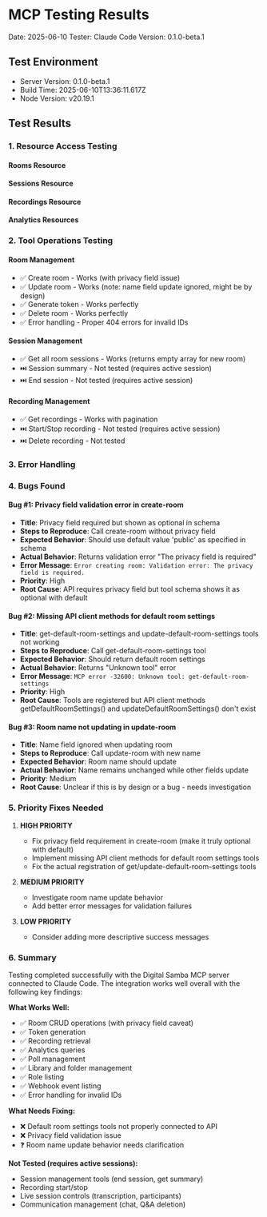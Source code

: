 # MCP Testing Results
Date: 2025-06-10
Tester: Claude Code
Version: 0.1.0-beta.1

## Test Environment
- Server Version: 0.1.0-beta.1
- Build Time: 2025-06-10T13:36:11.617Z
- Node Version: v20.19.1

## Test Results

### 1. Resource Access Testing

#### Rooms Resource

#### Sessions Resource

#### Recordings Resource

#### Analytics Resources

### 2. Tool Operations Testing

#### Room Management
- ✅ Create room - Works (with privacy field issue)
- ✅ Update room - Works (note: name field update ignored, might be by design)
- ✅ Generate token - Works perfectly
- ✅ Delete room - Works perfectly
- ✅ Error handling - Proper 404 errors for invalid IDs

#### Session Management
- ✅ Get all room sessions - Works (returns empty array for new room)
- ⏭️ Session summary - Not tested (requires active session)
- ⏭️ End session - Not tested (requires active session)

#### Recording Management
- ✅ Get recordings - Works with pagination
- ⏭️ Start/Stop recording - Not tested (requires active session)
- ⏭️ Delete recording - Not tested

### 3. Error Handling

### 4. Bugs Found

#### Bug #1: Privacy field validation error in create-room
- **Title**: Privacy field required but shown as optional in schema
- **Steps to Reproduce**: Call create-room without privacy field
- **Expected Behavior**: Should use default value 'public' as specified in schema
- **Actual Behavior**: Returns validation error "The privacy field is required"
- **Error Message**: `Error creating room: Validation error: The privacy field is required.`
- **Priority**: High
- **Root Cause**: API requires privacy field but tool schema shows it as optional with default

#### Bug #2: Missing API client methods for default room settings
- **Title**: get-default-room-settings and update-default-room-settings tools not working
- **Steps to Reproduce**: Call get-default-room-settings tool
- **Expected Behavior**: Should return default room settings
- **Actual Behavior**: Returns "Unknown tool" error
- **Error Message**: `MCP error -32600: Unknown tool: get-default-room-settings`
- **Priority**: High
- **Root Cause**: Tools are registered but API client methods getDefaultRoomSettings() and updateDefaultRoomSettings() don't exist

#### Bug #3: Room name not updating in update-room
- **Title**: Name field ignored when updating room
- **Steps to Reproduce**: Call update-room with new name
- **Expected Behavior**: Room name should update
- **Actual Behavior**: Name remains unchanged while other fields update
- **Priority**: Medium
- **Root Cause**: Unclear if this is by design or a bug - needs investigation

### 5. Priority Fixes Needed

1. **HIGH PRIORITY**
   - Fix privacy field requirement in create-room (make it truly optional with default)
   - Implement missing API client methods for default room settings tools
   - Fix the actual registration of get/update-default-room-settings tools

2. **MEDIUM PRIORITY**
   - Investigate room name update behavior
   - Add better error messages for validation failures

3. **LOW PRIORITY**
   - Consider adding more descriptive success messages

### 6. Summary

Testing completed successfully with the Digital Samba MCP server connected to Claude Code. The integration works well overall with the following key findings:

**What Works Well:**
- ✅ Room CRUD operations (with privacy field caveat)
- ✅ Token generation
- ✅ Recording retrieval
- ✅ Analytics queries
- ✅ Poll management
- ✅ Library and folder management
- ✅ Role listing
- ✅ Webhook event listing
- ✅ Error handling for invalid IDs

**What Needs Fixing:**
- ❌ Default room settings tools not properly connected to API
- ❌ Privacy field validation issue
- ❓ Room name update behavior needs clarification

**Not Tested (requires active sessions):**
- Session management tools (end session, get summary)
- Recording start/stop
- Live session controls (transcription, participants)
- Communication management (chat, Q&A deletion)